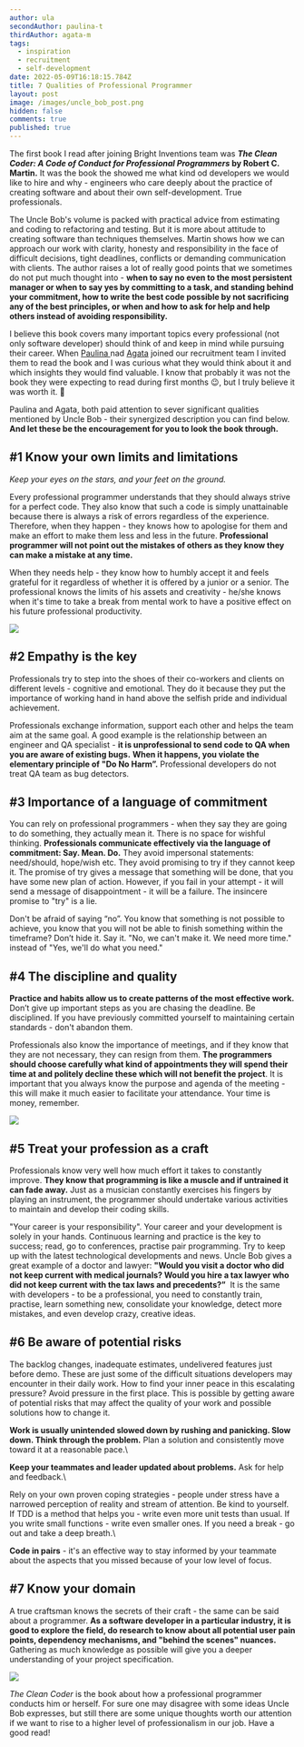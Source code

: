```yaml
---
author: ula
secondAuthor: paulina-t
thirdAuthor: agata-m
tags:
  - inspiration
  - recruitment
  - self-development
date: 2022-05-09T16:18:15.784Z
title: 7 Qualities of Professional Programmer
layout: post
image: /images/uncle_bob_post.png
hidden: false
comments: true
published: true
---
```

The first book I read after joining Bright Inventions team was ***The Clean Coder: A Code of Conduct for Professional Programmers* by Robert C. Martin.** It was the book the showed me what kind od developers we would like to hire and why -  engineers who care deeply about the practice of creating software and about their own self-development. True professionals. 

The Uncle Bob's volume is packed with practical advice from estimating and coding to refactoring and testing. But it is more about attitude to creating software than techniques themselves. Martin shows how we can approach our work with clarity, honesty and responsibility in the face of difficult decisions, tight deadlines, conflicts or demanding communication with clients. The author raises a lot of really good points that we sometimes do not put much thought into - **when to say no even to the most persistent manager or when to say yes by committing to a task, and standing behind your commitment, how to write the best code possible by not sacrificing any of the best principles, or when and how to ask for help and help others instead of avoiding responsibility.** 

I believe this book covers many important topics every professional (not only software developer) should think of and keep in mind while pursuing their career. When [Paulina ](https://brightinventions.pl/about-us/paulina-t/)nad [Agata](https://brightinventions.pl/about-us/agata-m/) joined our recruitment team I invited them to read the book and I was curious what they would think about it and which insights they would find valuable.  I know that probably it was not the book they were expecting to read during first months 😉, but I truly believe it was worth it. 🧡

Paulina and Agata, both paid attention to sever significant qualities mentioned by Uncle Bob - their synergized description you can find below. **And let these be the encouragement for you to look the book through.** 

## \#1  Know your own limits and limitations

*Keep your eyes on the stars, and your feet on the ground.* 

Every professional programmer understands that they should always strive for a perfect code. They also know that such a code is simply unattainable because there is always a risk of errors regardless of the experience. Therefore, when they happen - they knows how to apologise for them and make an effort to make them less and less in the future. **Professional programmer will not point out the mistakes of others as they know they can make a mistake at any time.** 

When they needs help - they know how to humbly accept it and feels grateful for it regardless of whether it is offered by a junior or a senior. The professional knows the limits of his assets and creativity - he/she knows when it's time to take a break from mental work to have a positive effect on his future professional productivity. 

![](/images/uncle_bob_post_paulina.png)

## \#2 Empathy is the key

Professionals try to step into the shoes of their co-workers and clients on different levels - cognitive and emotional. They do it because they put the importance of working hand in hand above the selfish pride and individual achievement. 

Professionals exchange information, support each other and helps the team aim at the same goal. A good example is the relationship between an engineer and QA specialist - **it is unprofessional to send code to QA when you are aware of existing bugs.** **When it happens, you violate the elementary principle of "Do No Harm”.** Professional developers do not treat QA team as bug detectors.

## \#3 Importance of a language of commitment

You can rely on professional programmers - when they say they are going to do something, they actually mean it. There is no space for wishful thinking. **Professionals communicate effectively via the language of commitment: Say. Mean. Do.** They avoid impersonal statements: need/should, hope/wish etc. They avoid promising to try if they cannot keep it. The promise of try gives a message that something will be done, that you have some new plan of action. However, if you fail in your attempt - it will send a message of disappointment - it will be a failure. The insincere promise to "try" is a lie.

Don't be afraid of saying “no”. You know that something is not possible to achieve, you know that you will not be able to finish something within the timeframe? Don’t hide it. Say it. "No, we can't make it. We need more time." instead of "Yes, we'll do what you need." 

## \#4 The discipline and quality

**Practice and habits allow us to create patterns of the most effective work.** Don’t give up important steps as you are chasing the deadline. Be disciplined. If you have previously committed yourself to maintaining certain standards - don't abandon them. 

Professionals also know the importance of meetings, and if they know that they are not necessary, they can resign from them. **The programmers should choose carefully what  kind of appointments they will spend their time at and politely decline these which will not benefit the project**. It is important that you always know the purpose and agenda of the meeting - this will make it much easier to facilitate your attendance. Your time is money, remember. 

![](/images/uncle_bob_post_agata.png)

## \#5 Treat your profession as a craft

Professionals know very well how much effort it takes to constantly improve. **They know that programming is like a muscle and if untrained it can fade away.** Just as a musician constantly exercises his fingers by playing an instrument, the programmer should undertake various activities to maintain and develop their coding skills.  

"Your career is your responsibility". Your career and your development is solely in your hands. Continuous learning and practice is the key to success; read, go to conferences, practise pair programming. Try to keep up with the latest technological developments and news. Uncle Bob gives a great example of a doctor and lawyer: **"Would you visit a doctor who did not keep current with medical journals? Would you hire a tax lawyer who did not keep current with the tax laws and precedents?”**  It is the same with developers - to be a professional, you need to constantly train, practise, learn something new, consolidate your knowledge, detect more mistakes, and even develop crazy, creative ideas.

## \#6 Be aware of potential risks

The backlog changes, inadequate estimates, undelivered features just before demo. These are just some of the difficult situations developers may encounter in their daily work. How to find your inner peace in this escalating pressure? Avoid pressure in the first place. This is possible by getting aware of potential risks that may affect the quality of your work and possible solutions how to change it. 

**Work is usually unintended slowed down by rushing and panicking. Slow down. Think through the problem.** Plan a solution and consistently move toward it at a reasonable pace.\

**Keep your teammates and leader updated about problems.** Ask for help and feedback.\

Rely on your own proven coping strategies - people under stress have a narrowed perception of reality and stream of attention. Be kind to yourself. If TDD is a method that helps you - write even more unit tests than usual. If you write small functions - write even smaller ones. If you need a break - go out and take a deep breath.\

**Code in pairs** - it's an effective way to stay informed by your teammate about the aspects that you missed because of your low level of focus. 

## \#7  Know  your domain

A true craftsman knows the secrets of their craft - the same can be said about a programmer. **As a software developer in a particular industry, it is good to explore the field, do research to know about all potential user pain points, dependency mechanisms, and "behind the scenes" nuances.** Gathering as much knowledge as possible will give you a deeper understanding of your project specification.

![](/images/uncle_bob_post_ula.png)

*The Clean Coder* is the book about how a professional programmer conducts him or herself. For sure one may disagree with some ideas Uncle Bob expresses, but still there are some unique thoughts worth our attention if we want to rise to a higher level of professionalism in our job. Have a good read!